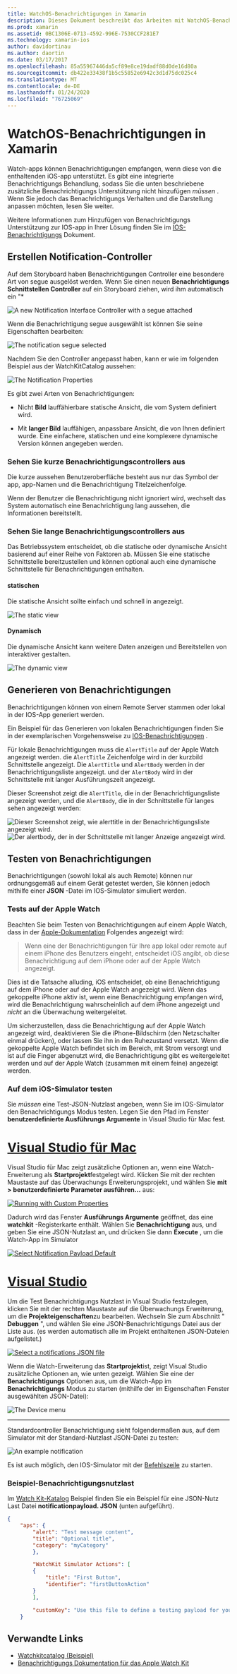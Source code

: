 ```yaml
---
title: WatchOS-Benachrichtigungen in Xamarin
description: Dieses Dokument beschreibt das Arbeiten mit WatchOS-Benachrichtigungen in Xamarin. Es wird erläutert, erstellen Notification-Controller, Generieren von Benachrichtigungen und Benachrichtigungen zu testen.
ms.prod: xamarin
ms.assetid: 0BC1306E-0713-4592-996E-7530CCF281E7
ms.technology: xamarin-ios
author: davidortinau
ms.author: daortin
ms.date: 03/17/2017
ms.openlocfilehash: 85a55967446da5cf89e8ce19dadf88d0de16d80a
ms.sourcegitcommit: db422e33438f1b5c55852e6942c3d1d75dc025c4
ms.translationtype: MT
ms.contentlocale: de-DE
ms.lasthandoff: 01/24/2020
ms.locfileid: "76725069"
---
```

# <a name="watchos-notifications-in-xamarin"></a>WatchOS-Benachrichtigungen in Xamarin

Watch-apps können Benachrichtigungen empfangen, wenn diese von die enthaltenden iOS-app unterstützt. Es gibt eine integrierte Benachrichtigungs Behandlung, sodass Sie die unten beschriebene zusätzliche Benachrichtigungs Unterstützung nicht hinzufügen *müssen* . Wenn Sie jedoch das Benachrichtigungs Verhalten und die Darstellung anpassen möchten, lesen Sie weiter.

Weitere Informationen zum Hinzufügen von Benachrichtigungs Unterstützung zur IOS-app in Ihrer Lösung finden Sie im [IOS-Benachrichtigungs](~/ios/platform/user-notifications/deprecated/index.md) Dokument.

## <a name="creating-notification-controllers"></a>Erstellen Notification-Controller

Auf dem Storyboard haben Benachrichtigungen Controller eine besondere Art von segue ausgelöst werden. Wenn Sie einen neuen **Benachrichtigungs Schnittstellen Controller** auf ein Storyboard ziehen, wird ihm automatisch ein "*

![](notifications-images/notification-storyboard1.png "A new Notification Interface Controller with a segue attached")

Wenn die Benachrichtigung segue ausgewählt ist können Sie seine Eigenschaften bearbeiten:

![](notifications-images/notification-storyboard2.png "The notification segue selected")

Nachdem Sie den Controller angepasst haben, kann er wie im folgenden Beispiel aus der WatchKitCatalog aussehen:

![](notifications-images/notifications-segue.png "The Notification Properties")

Es gibt zwei Arten von Benachrichtigungen:

- Nicht **Bild** lauffähierbare statische Ansicht, die vom System definiert wird.

- Mit **langer Bild** lauffähigen, anpassbare Ansicht, die von Ihnen definiert wurde. Eine einfachere, statischen und eine komplexere dynamische Version können angegeben werden.

### <a name="short-look-notification-controller"></a>Sehen Sie kurze Benachrichtigungscontrollers aus

Die kurze aussehen Benutzeroberfläche besteht aus nur das Symbol der app, app-Namen und die Benachrichtigung Titelzeichenfolge.

Wenn der Benutzer die Benachrichtigung nicht ignoriert wird, wechselt das System automatisch eine Benachrichtigung lang aussehen, die Informationen bereitstellt.

### <a name="long-look-notification-controller"></a>Sehen Sie lange Benachrichtigungscontrollers aus

Das Betriebssystem entscheidet, ob die statische oder dynamische Ansicht basierend auf einer Reihe von Faktoren ab. Müssen Sie eine statische Schnittstelle bereitzustellen und können optional auch eine dynamische Schnittstelle für Benachrichtigungen enthalten.

#### <a name="static"></a>statischen

Die statische Ansicht sollte einfach und schnell in angezeigt.

![](notifications-images/notification-static.png "The static view")

#### <a name="dynamic"></a>Dynamisch

Die dynamische Ansicht kann weitere Daten anzeigen und Bereitstellen von interaktiver gestalten.

![](notifications-images/notification-dynamic.png "The dynamic view")

## <a name="generating-notifications"></a>Generieren von Benachrichtigungen

Benachrichtigungen können von einem Remote Server stammen oder lokal in der IOS-App generiert werden.

Ein Beispiel für das Generieren von lokalen Benachrichtigungen finden Sie in der exemplarischen Vorgehensweise zu [IOS-Benachrichtigungen](~/ios/platform/user-notifications/deprecated/local-notifications-in-ios-walkthrough.md) .

Für lokale Benachrichtigungen muss die `AlertTitle` auf der Apple Watch angezeigt werden. die `AlertTitle` Zeichenfolge wird in der kurzbild Schnittstelle angezeigt. Die `AlertTitle` und `AlertBody` werden in der Benachrichtigungsliste angezeigt. und der `AlertBody` wird in der Schnittstelle mit langer Ausführungszeit angezeigt.

Dieser Screenshot zeigt die `AlertTitle`, die in der Benachrichtigungsliste angezeigt werden, und die `AlertBody`, die in der Schnittstelle für langes sehen angezeigt werden:

![](notifications-images/watch-notificationslist-sml.png "Dieser Screenshot zeigt, wie alerttitle in der Benachrichtigungsliste angezeigt wird.")![](notifications-images/watch-notificationcontroller-sml.png "Der alertbody, der in der Schnittstelle mit langer Anzeige angezeigt wird.")

## <a name="testing-notifications"></a>Testen von Benachrichtigungen

Benachrichtigungen (sowohl lokal als auch Remote) können nur ordnungsgemäß auf einem Gerät getestet werden, Sie können jedoch mithilfe einer **JSON** -Datei im IOS-Simulator simuliert werden.

### <a name="testing-on-apple-watch"></a>Tests auf der Apple Watch

Beachten Sie beim Testen von Benachrichtigungen auf einem Apple Watch, dass in der [Apple-Dokumentation](https://developer.apple.com/library/ios/documentation/General/Conceptual/WatchKitProgrammingGuide/BasicSupport.html) Folgendes angezeigt wird:

> Wenn eine der Benachrichtigungen für Ihre app lokal oder remote auf einem iPhone des Benutzers eingeht, entscheidet iOS angibt, ob diese Benachrichtigung auf dem iPhone oder auf der Apple Watch angezeigt.

Dies ist die Tatsache alluding, iOS entscheidet, ob eine Benachrichtigung auf dem iPhone oder auf der Apple Watch angezeigt wird. Wenn das gekoppelte iPhone aktiv ist, wenn eine Benachrichtigung empfangen wird, wird die Benachrichtigung wahrscheinlich auf dem iPhone angezeigt und *nicht* an die Überwachung weitergeleitet.

Um sicherzustellen, dass die Benachrichtigung auf der Apple Watch angezeigt wird, deaktivieren Sie die iPhone-Bildschirm (den Netzschalter einmal drücken), oder lassen Sie ihn in den Ruhezustand versetzt. Wenn die gekoppelte Apple Watch befindet sich im Bereich, mit Strom versorgt und ist auf die Finger abgenutzt wird, die Benachrichtigung gibt es weitergeleitet werden und auf der Apple Watch (zusammen mit einem feine) angezeigt werden.

### <a name="testing-on-the-ios-simulator"></a>Auf dem iOS-Simulator testen

Sie *müssen* eine Test-JSON-Nutzlast angeben, wenn Sie im IOS-Simulator den Benachrichtigungs Modus testen. Legen Sie den Pfad im Fenster **benutzerdefinierte Ausführungs Argumente** in Visual Studio für Mac fest.

# <a name="visual-studio-for-mactabmacos"></a>[Visual Studio für Mac](#tab/macos)

Visual Studio für Mac zeigt zusätzliche Optionen an, wenn eine Watch-Erweiterung als **Startprojekt**festgelegt wird.
Klicken Sie mit der rechten Maustaste auf das Überwachungs Erweiterungsprojekt, und wählen Sie **mit > benutzerdefinierte Parameter ausführen...** aus:

[![](notifications-images/runwith-customparams-sml.png "Running with Custom Properties")](notifications-images/runwith-customparams.png#lightbox)

Dadurch wird das Fenster **Ausführungs Argumente** geöffnet, das eine **watchkit** -Registerkarte enthält. Wählen Sie **Benachrichtigung** aus, und geben Sie eine JSON-Nutzlast an, und drücken Sie dann **Execute** , um die Watch-App im Simulator

[![](notifications-images/runwith-execargs-sml.png "Select Notification Payload Default")](notifications-images/runwith-execargs.png#lightbox)

# <a name="visual-studiotabwindows"></a>[Visual Studio](#tab/windows)

Um die Test Benachrichtigungs Nutzlast in Visual Studio festzulegen, klicken Sie mit der rechten Maustaste auf die Überwachungs Erweiterung, um die **Projekteigenschaften**zu bearbeiten. Wechseln Sie zum Abschnitt " **Debuggen** ", und wählen Sie eine JSON-Benachrichtigungs Datei aus der Liste aus. (es werden automatisch alle im Projekt enthaltenen JSON-Dateien aufgelistet.)

[![](notifications-images/runwith-execargs-sml-vs.png "Select a notifications JSON file")](notifications-images/runwith-execargs-vs.png#lightbox)

Wenn die Watch-Erweiterung das **Startprojekt**ist, zeigt Visual Studio zusätzliche Optionen an, wie unten gezeigt. Wählen Sie eine der **Benachrichtigungs** Optionen aus, um die Watch-App im **Benachrichtigungs** Modus zu starten (mithilfe der im Eigenschaften Fenster ausgewählten JSON-Datei):

![](notifications-images/runwith-vs.png "The Device menu")

-----

Standardcontroller Benachrichtigung sieht folgendermaßen aus, auf dem Simulator mit der Standard-Nutzlast JSON-Datei zu testen:

![](notifications-images/notification-debug-sml.png "An example notification")

Es ist auch möglich, den IOS-Simulator mit der [Befehlszeile](~/ios/watchos/troubleshooting.md#command_line) zu starten.

### <a name="example-notification-payload"></a>Beispiel-Benachrichtigungsnutzlast

Im [Watch Kit-Katalog](https://docs.microsoft.com/samples/xamarin/ios-samples/watchos-watchkitcatalog) Beispiel finden Sie ein Beispiel für eine JSON-Nutz Last Datei **notificationpayload. JSON** (unten aufgeführt).

```json
{
    "aps": {
        "alert": "Test message content",
        "title": "Optional title",
        "category": "myCategory"
        },

        "WatchKit Simulator Actions": [
        {
            "title": "First Button",
            "identifier": "firstButtonAction"
        }
        ],

        "customKey": "Use this file to define a testing payload for your notifications. The aps dictionary specifies the category, alert text and title. The WatchKit Simulator Actions array can provide info for one or more action buttons in addition to the standard Dismiss button. Any other top level keys are custom payload. If you have multiple such JSON files in your project, you'll be able to choose between them in when selecting to debug the notification interface of your Watch App."
    }
```

## <a name="related-links"></a>Verwandte Links

- [Watchkitcatalog (Beispiel)](https://docs.microsoft.com/samples/xamarin/ios-samples/watchos-watchkitcatalog)
- [Benachrichtigungs Dokumentation für das Apple Watch Kit](https://developer.apple.com/library/ios/documentation/General/Conceptual/WatchKitProgrammingGuide/BasicSupport.html)
